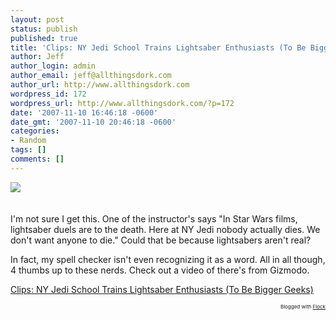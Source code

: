 ```yaml
---
layout: post
status: publish
published: true
title: 'Clips: NY Jedi School Trains Lightsaber Enthusiasts (To Be Bigger Geeks)'
author: Jeff
author_login: admin
author_email: jeff@allthingsdork.com
author_url: http://www.allthingsdork.com
wordpress_id: 172
wordpress_url: http://www.allthingsdork.com/?p=172
date: '2007-11-10 16:46:18 -0600'
date_gmt: '2007-11-10 20:46:18 -0600'
categories:
- Random
tags: []
comments: []
---
```

<p><img src="http://othersideoftheplanet.com/wp-content/uploads/2007/06/NYJediBigAppleCon07c.gif" align="center"><br />
<br><br />
I'm not sure I get this. One of the instructor's says "In Star Wars films, lightsaber duels are to the death. Here at NY Jedi nobody actually dies. We don't want anyone to die." Could that be because lightsabers aren't real?</p>
<p>In fact, my spell checker isn't even recognizing it as a word. All in all though, 4 thumbs up to these nerds. Check out a video of there's from Gizmodo.</p>
<p><a href="http://gizmodo.com/gadgets/clips/ny-jedi-school-trains-lightsaber-enthusiasts-to-be-bigger-geeks-318539.php">Clips: NY Jedi School Trains Lightsaber Enthusiasts (To Be Bigger Geeks)</a> </p>
<p style="text-align: right; font-size: 8px">Blogged with <a href="http://www.flock.com/blogged-with-flock" title="Flock" target="_new">Flock</a></p></p>
